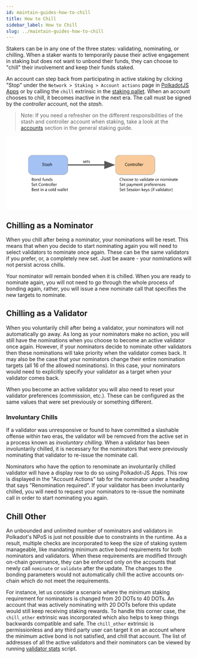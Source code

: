 ```yaml
---
id: maintain-guides-how-to-chill
title: How to Chill
sidebar_label: How to Chill
slug: ../maintain-guides-how-to-chill
---
```


Stakers can be in any one of the three states: validating, nominating, or chilling. When a staker
wants to temporarily pause their active engagement in staking but does not want to unbond their
funds, they can choose to "chill" their involvement and keep their funds staked.

An account can step back from participating in active staking by clicking "Stop" under the
`Network > Staking > Account actions` page in [PolkadotJS Apps](https://polkadot.js.org/apps) or by
calling the `chill` extrinsic in the [staking pallet][chill extrinsic]. When an account chooses to
chill, it becomes inactive in the next era. The call must be signed by the _controller_ account, not
the _stash_.

> Note: If you need a refresher on the different responsibilities of the stash and controller
> account when staking, take a look at the [accounts][] section in the general staking guide.

![staking](../assets/NPoS/staking-keys_stash_controller.png)

## Chilling as a Nominator

When you chill after being a nominator, your nominations will be reset. This means that when you
decide to start nominating again you will need to select validators to nominate once again. These
can be the same validators if you prefer, or, a completely new set. Just be aware - your nominations
will not persist across chills.

Your nominator will remain bonded when it is chilled. When you are ready to nominate again, you will
not need to go through the whole process of bonding again, rather, you will issue a new nominate
call that specifies the new targets to nominate.

## Chilling as a Validator

When you voluntarily chill after being a validator, your nominators will not automatically go away.
As long as your nominators make no action, you will still have the nominations when you choose to
become an active validator once again. However, if your nominators decide to nominate other
validators then these nominations will take priority when the validator comes back. It may also be
the case that your nominators change their entire nomination targets (all 16 of the allowed
nominations). In this case, your nominators would need to explicitly specify your validator as a
target when your validator comes back.

When you become an active validator you will also need to reset your validator preferences
(commission, etc.). These can be configured as the same values that were set previously or something
different.

### Involuntary Chills

If a validator was unresponsive or found to have committed a slashable offense within two eras, the
validator will be removed from the active set in a process known as _involuntary chilling._ When a
validator has been involuntarily chilled, it is necessary for the nominators that were previously
nominating that validator to re-issue the nominate call.

Nominators who have the option to renominate an involuntarily chilled validator will have a display
row to do so using Polkadot-JS Apps. This row is displayed in the "Account Actions" tab for the
nominator under a heading that says "Renomination required". If your validator has been
involuntarily chilled, you will need to request your nominators to re-issue the nominate call in
order to start nominating you again.

## Chill Other

An unbounded and unlimited number of nominators and validators in Polkadot's NPoS is just not possible due to constraints in the runtime. As a result, multiple checks are incorporated to keep the size of staking system manageable, like mandating minimum active bond requirements for both nominators and validators. When these requirements are modified through on-chain governance, they can be enforced only on the accounts that newly call `nominate` or `validate` after the update. The changes to the bonding parameters would not automatically chill the active accounts on-chain which do not meet the requirements.

For instance, let us consider a scenario where the minimum staking requirement for nominators is changed from 20 DOTs to 40 DOTs. An account that was actively nominating with 20 DOTs before this update would still keep receiving staking rewards. To handle this corner case, the `chill_other` extrinsic was incorporated which also helps to keep things backwards compatible and safe. The `chill_other` extrinsic is permissionless and any third party user can target it on an account where the minimum active bond is not satisfied, and chill that account. The list of addresses of all the active validators and their nominators can be viewed by running [validator stats](https://github.com/w3f/validator-stats) script.

[chill extrinsic]: https://substrate.dev/rustdocs/latest/pallet_staking/pallet/enum.Call.html#variant.chill
[accounts]: ../learn/learn-staking.md#accounts
